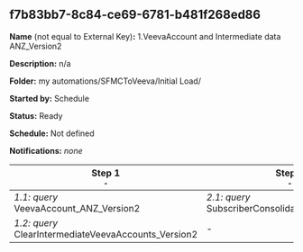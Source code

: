 ## f7b83bb7-8c84-ce69-6781-b481f268ed86

**Name** (not equal to External Key)**:** 1.VeevaAccount and Intermediate data ANZ_Version2

**Description:** n/a

**Folder:** my automations/SFMCToVeeva/Initial Load/

**Started by:** Schedule

**Status:** Ready

**Schedule:** Not defined

**Notifications:** _none_


| Step 1<br>_<small>-</small>_ | Step 2<br>_<small>-</small>_ | Step 3<br>_<small>-</small>_ | Step 4<br>_<small>-</small>_ | Step 5<br>_<small>-</small>_ | Step 6<br>_<small>-</small>_ |
| --- | --- | --- | --- | --- | --- |
| _1.1: query_<br>VeevaAccount_ANZ_Version2 | _2.1: query_<br>SubscriberConsolidated_ANZ_Version2 | _3.1: query_<br>SentConsolidated_ANZ | _4.1: query_<br>OpensConsolidated_ANZ_Version2 | _5.1: query_<br>ClicksConsolidated_ANZ_Version2 | _6.1: query_<br>VeevaAccountsShared_ANZ_Version2 |
| _1.2: query_<br>ClearIntermediateVeevaAccounts_Version2 | - | _3.2: query_<br>SentConsolidatedInitialLoad | _4.2: query_<br>OpensConsolidatedInitialLoad | _5.2: query_<br>ClicksConsolidatedInitialLoad | - |
